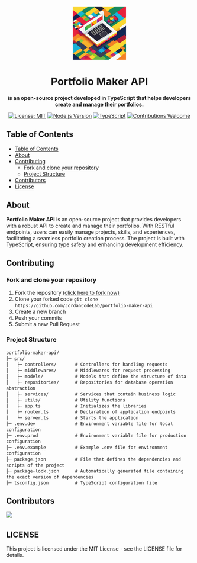 <br>

<div align="center">

<img src="./docs/icon.png" width="144"/>

  <h1 align="center">Portfolio Maker API</h1>

  <p align="center">
    <strong>is an open-source project developed in TypeScript that helps developers create and manage their portfolios.</strong>
  </p>

[![License: MIT](https://img.shields.io/badge/License-MIT-yellow.svg)](https://opensource.org/licenses/MIT)
[![Node.js Version](https://img.shields.io/badge/node-%3E%3D14.0.0-brightgreen.svg)](https://nodejs.org/)
[![TypeScript](https://badgen.net/badge/TypeScript/4.x/blue)](https://www.typescriptlang.org/)
[![Contributions Welcome](https://img.shields.io/badge/contributions-welcome-brightgreen.svg)](https://github.com/JordanCOdeLab/portfolio-maker-api/issues)

</div>

## Table of Contents

- [Table of Contents](#table-of-contents)
- [About](#about)
- [Contributing](#-contributing)
  - [Fork and clone your repository](#fork-and-clone-your-repository)
  - [Project Structure](#project-structure)
- [Contributors](#contributors)
- [License](#license)

## About
**Portfolio Maker API** is an open-source project that provides developers with a robust API to create and manage their portfolios. With RESTful endpoints, users can easily manage projects, skills, and experiences, facilitating a seamless portfolio creation process. The project is built with TypeScript, ensuring type safety and enhancing development efficiency.

## <a name="contributing"> Contributing

### Fork and clone your repository

1. Fork the repository [(click here to fork now)](https://github.com/JordanCodeLab/portfolio-maker-api/fork)
2. Clone your forked code `git clone https://github.com/JordanCodeLab/portfolio-maker-api`
3. Create a new branch
4. Push your commits
5. Submit a new Pull Request

### Project Structure
```plaintext
portfolio-maker-api/
├─ src/                  
│   ├─ controllers/       # Controllers for handling requests
│   ├─ middlewares/       # Middlewares for request processing
│   ├─ models/            # Models that define the structure of data
│   ├─ repositories/      # Repositories for database operation abstraction
│   ├─ services/          # Services that contain business logic
│   ├─ utils/             # Utility functions
│   ├─ app.ts             # Initializes the libraries
│   ├─ router.ts          # Declaration of application endpoints
│   └─ server.ts          # Starts the application
├─ .env.dev               # Environment variable file for local configuration
├─ .env.prod              # Environment variable file for production configuration
├─ .env.example           # Example .env file for environment configuration
├─ package.json           # File that defines the dependencies and scripts of the project
├─ package-lock.json      # Automatically generated file containing the exact version of dependencies
├─ tsconfig.json          # TypeScript configuration file
```

## Contributors

<a href="https://github.com/JordanCodeLab/portfolio-maker-api/graphs/contributors">
  <img src="https://contrib.rocks/image?repo=JordanCodeLab/portfolio-maker-api" />
</a>

## LICENSE
This project is licensed under the MIT License - see the LICENSE file for details.
